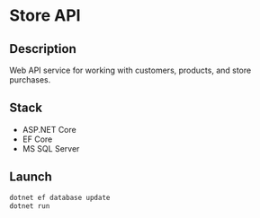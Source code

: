 # Store API

## Description

Web API service for working with customers, products, and store purchases.

## Stack

- ASP.NET Core
- EF Core
- MS SQL Server

## Launch

```bash
dotnet ef database update
dotnet run
